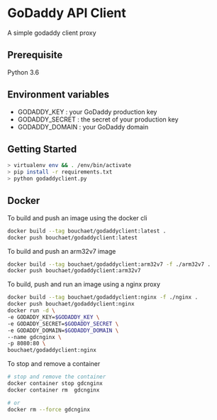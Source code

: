# GoDaddy API Client

A simple godaddy client proxy

## Prerequisite

Python 3.6

## Environment variables

* GODADDY_KEY : your GoDaddy production key
* GODADDY_SECRET : the secret of your production key
* GODADDY_DOMAIN : your GoDaddy domain

## Getting Started

``` bash
> virtualenv env && . /env/bin/activate
> pip install -r requirements.txt
> python godaddyclient.py
```

## Docker

To build and push an image using the docker cli

``` bash
docker build --tag bouchaet/godaddyclient:latest .
docker push bouchaet/godaddyclient:latest
```

To build and push an arm32v7 image

``` bash
docker build --tag bouchaet/godaddyclient:arm32v7 -f ./arm32v7 .
docker push bouchaet/godaddyclient:arm32v7
```

To build, push and run an image using a nginx proxy

``` bash
docker build --tag bouchaet/godaddyclient:nginx -f ./nginx .
docker push bouchaet/godaddyclient:nginx
docker run -d \
-e GODADDY_KEY=$GODADDY_KEY \
-e GODADDY_SECRET=$GODADDY_SECRET \
-e GODADDY_DOMAIN=$GODADDY_DOMAIN \
--name gdcnginx \
-p 8080:80 \
bouchaet/godaddyclient:nginx
```

To stop and remove a container

``` bash
# stop and remove the container
docker container stop gdcnginx
docker container rm  gdcnginx

# or
docker rm --force gdcnginx
```

